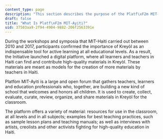 ```yaml
---
content_type: page
description: "This section describes the purpose of the Platf\xF2m MIT-Ayiti."
draft: false
title: "What Is Platf\xF2m MIT-Ayiti?"
uid: 37503aa9-2f94-4904-9882-206f2563391e
---
```

During the workshops and symposia that MIT-Haiti carried out between 2010 and 2017, participants confirmed the importance of Kreyòl as an indispensable tool for active learning at all educational levels. As a result, the Initiative launched a digital platform, where all learners and teachers in Haiti can find and contribute high-quality materials in Kreyòl. These materials are meant as models for the creation of more materials by teachers in Haiti. 

Platfòm MIT-Ayiti is a large and open forum that gathers teachers, learners and education professionals who, together, are building a new kind of school that welcomes and honors all children. It is used to create, collect, evaluate, curate, review, organize, and share materials in Kreyòl for the classroom.  

The platform offers a variety of material: resources for use in the classroom, at all levels and in all subjects; examples for best teaching practices, such as sample lesson plans and teaching manuals; as well as interviews with artists, creolists and other activists fighting for high-quality education in Haiti.